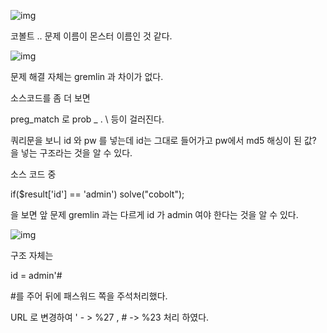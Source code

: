 ![img](https://k.kakaocdn.net/dn/bajDcC/btqARyPl7Yl/ffftHTXiKrX9pBBjFre5q0/img.png)



코볼트 .. 문제 이름이 몬스터 이름인 것 같다.

 



![img](https://k.kakaocdn.net/dn/8NCFz/btqASyafwwh/wCLy60bkzBamr4dmvK2u11/img.png)



문제 해결 자체는 gremlin 과 차이가 없다.

소스코드를 좀 더 보면

 

preg_match 로  prob  _ .  \ 등이 걸러진다.

 

쿼리문을 보니 id 와 pw 를 넣는데 id는 그대로 들어가고 pw에서 md5 해싱이 된 값? 을 넣는 구조라는 것을 알 수 있다.

 

소스 코드 중

if($result['id'] == 'admin') solve("cobolt");

을 보면 앞 문제 gremlin 과는 다르게 id 가 admin 여야 한다는 것을 알 수 있다.

 



![img](https://k.kakaocdn.net/dn/cUzv2N/btqARXVB2TY/46mXmerArexDkhBjjxQTh1/img.png)



 

구조 자체는 

id = admin'# 

\#를 주어 뒤에 패스워드 쪽을 주석처리했다.

URL 로 변경하여  ' - > %27 , # -> %23 처리 하였다.